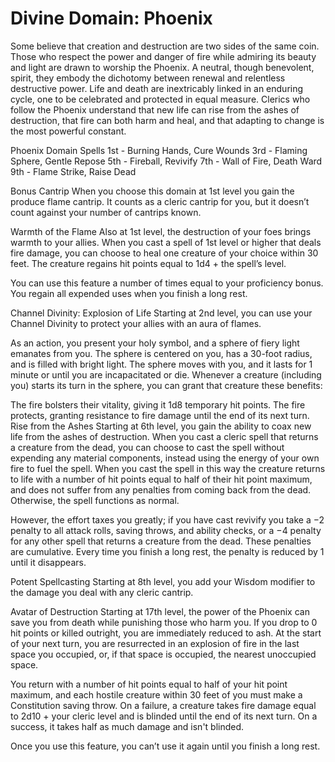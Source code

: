 # Divine Domain: Phoenix
Some believe that creation and destruction are two sides of the same coin. Those who respect the power and danger of fire while admiring its beauty and light are drawn to worship the Phoenix. A neutral, though benevolent, spirit, they embody the dichotomy between renewal and relentless destructive power. Life and death are inextricably linked in an enduring cycle, one to be celebrated and protected in equal measure. Clerics who follow the Phoenix understand that new life can rise from the ashes of destruction, that fire can both harm and heal, and that adapting to change is the most powerful constant.

Phoenix Domain Spells
1st - Burning Hands, Cure Wounds
3rd - Flaming Sphere, Gentle Repose
5th - Fireball, Revivify
7th - Wall of Fire, Death Ward
9th - Flame Strike, Raise Dead

Bonus Cantrip
When you choose this domain at 1st level you gain the produce flame cantrip. It counts as a cleric cantrip for you, but it doesn’t count against your number of cantrips known. 

Warmth of the Flame
Also at 1st level, the destruction of your foes brings warmth to your allies. When you cast a spell of 1st level or higher that deals fire damage, you can choose to heal one creature of your choice within 30 feet. The creature regains hit points equal to 1d4 + the spell’s level.

You can use this feature a number of times equal to your proficiency bonus. You regain all expended uses when you finish a long rest.

Channel Divinity: Explosion of Life
Starting at 2nd level, you can use your Channel Divinity to protect your allies with an aura of flames.

As an action, you present your holy symbol, and a sphere of fiery light emanates from you. The sphere is centered on you, has a 30-foot radius, and is filled with bright light. The sphere moves with you, and it lasts for 1 minute or until you are incapacitated or die. Whenever a creature (including you) starts its turn in the sphere, you can grant that creature these benefits:

The fire bolsters their vitality, giving it 1d8 temporary hit points.
The fire protects, granting resistance to fire damage until the end of its next turn.
Rise from the Ashes
Starting at 6th level, you gain the ability to coax new life from the ashes of destruction. When you cast a cleric spell that returns a creature from the dead, you can choose to cast the spell without expending any material components, instead using the energy of your own fire to fuel the spell. When you cast the spell in this way the creature returns to life with a number of hit points equal to half of their hit point maximum, and does not suffer from any penalties from coming back from the dead. Otherwise, the spell functions as normal.

However, the effort taxes you greatly; if you have cast revivify you take a −2 penalty to all attack rolls, saving throws, and ability checks, or a −4 penalty for any other spell that returns a creature from the dead. These penalties are cumulative. Every time you finish a long rest, the penalty is reduced by 1 until it disappears.

Potent Spellcasting
Starting at 8th level, you add your Wisdom modifier to the damage you deal with any cleric cantrip.

Avatar of Destruction
Starting at 17th level, the power of the Phoenix can save you from death while punishing those who harm you. If you drop to 0 hit points or killed outright, you are immediately reduced to ash. At the start of your next turn, you are resurrected in an explosion of fire in the last space you occupied, or, if that space is occupied, the nearest unoccupied space.

You return with a number of hit points equal to half of your hit point maximum, and each hostile creature within 30 feet of you must make a Constitution saving throw. On a failure, a creature takes fire damage equal to 2d10 + your cleric level and is blinded until the end of its next turn. On a success, it takes half as much damage and isn't blinded.

Once you use this feature, you can’t use it again until you finish a long rest.
